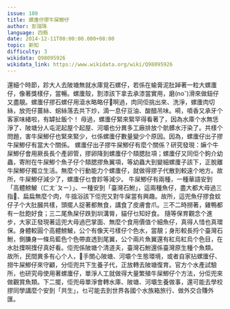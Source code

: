 ```yaml
---
issue: 100
title: 螺螷仔摎牛屎鯽仔
author: 彭瑞珠
language: 四縣
date: 2014-12-11T00:00:00.000+08:00
topic: 新知
difficulty: 3
wikidata: Q98095926
wikidata_link: https://www.wikidata.org/wiki/Q98095926
---
```

還細个時節，跈大人去陂塘無就水庫覓石螺仔，若係在蝓膏泥肚踔著一粒大螺螷仔，像著獎樣仔，當暢。螺螷殼，割漆該下拿去承漆當實用，磨(noˇ)滑來做鈕仔又盡靚。螺螷仔摎石螺仔用滾水略略仔𤍒啊過，肉同佢挑出來、洗淨，螺螷肉切絲，放兜仔薑絲、𧊅絲落去共下炒，滴一息仔豆油、酸醋吊味。嗬，噴香又承牙个客家味緒啦，有罅扯飯个！
毋過，螺螷仔緊來緊罕得看著了，因為水庫个水無恁淨了、陂塘分人屯泥起屋个起屋、河壩也分異多工廠排放个骯髒水汙染了。共樣个問題，害牛屎鯽仔也緊來緊少，乜係螺螷仔數量變少个原因。因為，螺螷仔出子摎牛屎鯽仔有當大个關係。
螺螷仔出子摎牛屎鯽仔有麼个關係？研究發現：嫲个牛屎鯽仔會用厥長長个產卵管，摎卵降到螺螷仔个頦腮肚項；螺螷仔又同佢个鉤介幼蟲，寄附在牛屎鯽个魚子仔个頦腮摎魚翼項，等幼蟲大到變細螺螷子該下，正脫離牛屎鯽仔獨立生活。無麼个行動能力个螺螷仔，就做得摎子代散到較遠个地方。故所，牛屎鯽仔減少了，螺螷仔乜會跈等減少。
牛屎鯽仔有兩種，一種華語安到「高體鰟鮍（ㄈㄤˊㄆㄧ）」、一種安到「臺灣石鮒」，這兩種魚仔，盡大都大毋過三指𥯟、扁扁無麼个肉，牛搵浴該下佢兜又對牛屎當有興趣。故所，這兜魚仔摎食蚊仔子个大肚膕共樣，頭擺人捉著都無食，講食了皮膚會爪。三不二時撈著，雞鴨都有一肚飽好食；三二尾魚屎仔跌到圳溝脣，貓仔乜知好食。
隨等保育觀念个進步，大家正發現著這兜大毋過巴掌面、無麼个食用價值个細魚仔，真得人惜也真環保。身體較圓个高體鰟鮍，公个有像天弓樣仔个色水，當靚；身形較長捋个臺灣石鮒，側膁身一條烏藍色个色帶直透到尾翼，公个兩片魚翼還有紅烏紅烏个色目，在水肚擛啊擛仔真好看。佢兜係陂塘个清道夫，臺灣石鮒還係臺灣原生種个魚類。
故所，民間異多有心个人，𢯭手關心陂塘、河壩个生態環境，或者自家拈螺螷仔、撈牛屎鯽仔來守顧，分佢兜共下生養子代，正放轉去陂塘復育。官方个水產試驗所，也研究毋使用著螺螷仔，單淨人工就做得大量繁殖牛屎鯽仔个方法，分佢兜來做觀賞魚類。下二擺，佢兜毋單淨會轉水庫、陂塘、河壩生養做事，還可能去學校摎同學講麼个安到「共生」，乜可能去到世界各國个水族箱旅行、做外交合賺外匯。